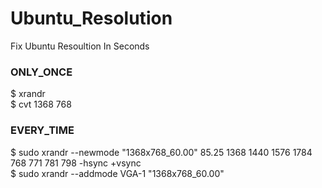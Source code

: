 # Ubuntu_Resolution
Fix Ubuntu Resoultion In Seconds

### ONLY_ONCE  
$ xrandr  
$ cvt 1368 768  
### EVERY_TIME  
$ sudo xrandr --newmode "1368x768_60.00"   85.25  1368 1440 1576 1784  768 771 781 798 -hsync +vsync  
$ sudo xrandr --addmode VGA-1 "1368x768_60.00"  
